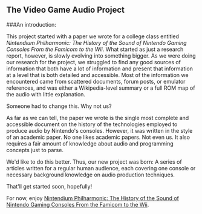 ## The Video Game Audio Project

###An introduction:

This project started with a paper we wrote for a college class entitled *Nintendium Philharmonic: The History of the Sound of Nintendo Gaming Consoles From the Famicom to the Wii*. What started as just a research report, however, is slowly evolving into something bigger. As we were doing our research for the project, we struggled to find any good sources of information that both have a lot of information and present that information at a level that is both detailed and accessible. Most of the information we encountered came from scattered documents, forum posts, or emulator references, and was either a Wikipedia-level summary or a full ROM map of the audio with little explanation.

Someone had to change this. Why not us?

As far as we can tell, the paper we wrote is the single most complete and accessible document on the history of the technologies employed to produce audio by Nintendo's consoles. However, it was written in the style of an academic paper. No one likes academic papers. Not even us. It also requires a fair amount of knowledge about audio and programming concepts just to parse.

We'd like to do this better. Thus, our new project was born: A series of articles written for a regular human audience, each covering one console or necessary background knowledge on audio production techniques.

That'll get started soon, hopefully!

For now, enjoy [Nintendium Philharmonic: The History of the Sound of Nintendo Gaming Consoles From the Famicom to the Wii](/nintendium).